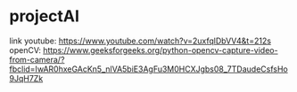 # projectAI
link youtube: https://www.youtube.com/watch?v=2uxfqlDbVV4&t=212s
openCV: https://www.geeksforgeeks.org/python-opencv-capture-video-from-camera/?fbclid=IwAR0hxeGAcKn5_nlVA5biE3AgFu3M0HCXJgbs08_7TDaudeCsfsHo9JqH7Zk

